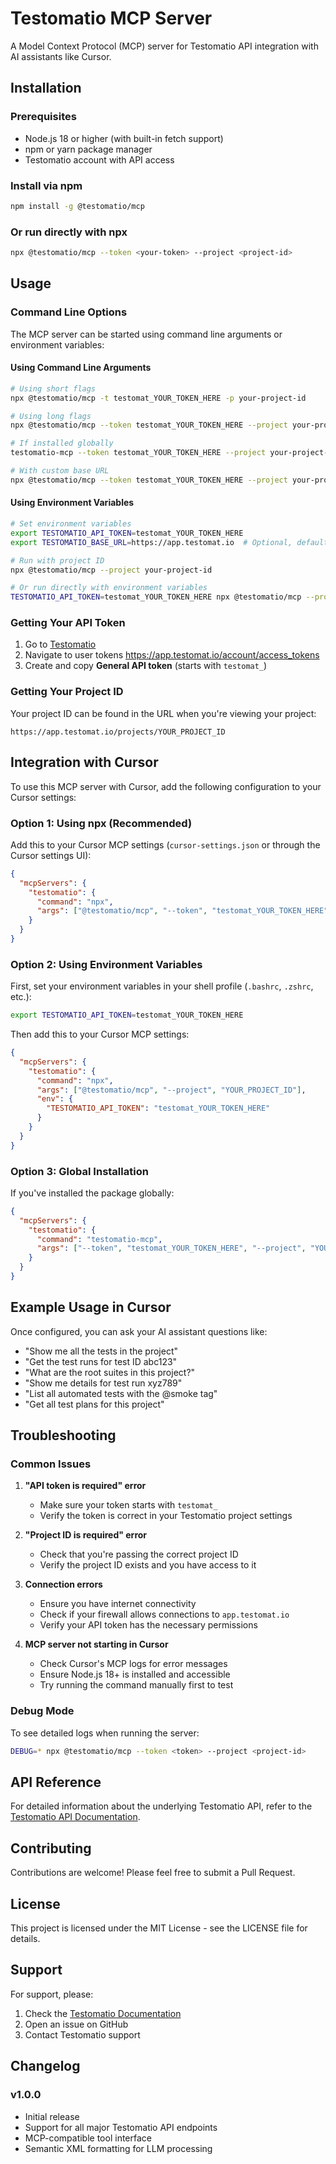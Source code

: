 # Testomatio MCP Server

A Model Context Protocol (MCP) server for Testomatio API integration with AI assistants like Cursor.

## Installation

### Prerequisites

- Node.js 18 or higher (with built-in fetch support)
- npm or yarn package manager
- Testomatio account with API access

### Install via npm

```bash
npm install -g @testomatio/mcp
```

### Or run directly with npx

```bash
npx @testomatio/mcp --token <your-token> --project <project-id>
```

## Usage

### Command Line Options

The MCP server can be started using command line arguments or environment variables:

#### Using Command Line Arguments

```bash
# Using short flags
npx @testomatio/mcp -t testomat_YOUR_TOKEN_HERE -p your-project-id

# Using long flags
npx @testomatio/mcp --token testomat_YOUR_TOKEN_HERE --project your-project-id

# If installed globally
testomatio-mcp --token testomat_YOUR_TOKEN_HERE --project your-project-id

# With custom base URL
npx @testomatio/mcp --token testomat_YOUR_TOKEN_HERE --project your-project-id --base-url https://your-instance.testomat.io
```

#### Using Environment Variables

```bash
# Set environment variables
export TESTOMATIO_API_TOKEN=testomat_YOUR_TOKEN_HERE
export TESTOMATIO_BASE_URL=https://app.testomat.io  # Optional, defaults to https://app.testomat.io

# Run with project ID
npx @testomatio/mcp --project your-project-id

# Or run directly with environment variables
TESTOMATIO_API_TOKEN=testomat_YOUR_TOKEN_HERE npx @testomatio/mcp --project your-project-id
```

### Getting Your API Token

1. Go to [Testomatio](https://app.testomat.io)
2. Navigate to user tokens https://app.testomat.io/account/access_tokens
3. Create and copy **General API token** (starts with `testomat_`)

### Getting Your Project ID

Your project ID can be found in the URL when you're viewing your project:
```
https://app.testomat.io/projects/YOUR_PROJECT_ID
```

## Integration with Cursor

To use this MCP server with Cursor, add the following configuration to your Cursor settings:

### Option 1: Using npx (Recommended)

Add this to your Cursor MCP settings (`cursor-settings.json` or through the Cursor settings UI):

```json
{
  "mcpServers": {
    "testomatio": {
      "command": "npx",
      "args": ["@testomatio/mcp", "--token", "testomat_YOUR_TOKEN_HERE", "--project", "YOUR_PROJECT_ID"]
    }
  }
}
```

### Option 2: Using Environment Variables

First, set your environment variables in your shell profile (`.bashrc`, `.zshrc`, etc.):

```bash
export TESTOMATIO_API_TOKEN=testomat_YOUR_TOKEN_HERE
```

Then add this to your Cursor MCP settings:

```json
{
  "mcpServers": {
    "testomatio": {
      "command": "npx",
      "args": ["@testomatio/mcp", "--project", "YOUR_PROJECT_ID"],
      "env": {
        "TESTOMATIO_API_TOKEN": "testomat_YOUR_TOKEN_HERE"
      }
    }
  }
}
```

### Option 3: Global Installation

If you've installed the package globally:

```json
{
  "mcpServers": {
    "testomatio": {
      "command": "testomatio-mcp",
      "args": ["--token", "testomat_YOUR_TOKEN_HERE", "--project", "YOUR_PROJECT_ID"]
    }
  }
}
```

## Example Usage in Cursor

Once configured, you can ask your AI assistant questions like:

- "Show me all the tests in the project"
- "Get the test runs for test ID abc123"
- "What are the root suites in this project?"
- "Show me details for test run xyz789"
- "List all automated tests with the @smoke tag"
- "Get all test plans for this project"

## Troubleshooting

### Common Issues

1. **"API token is required" error**
   - Make sure your token starts with `testomat_`
   - Verify the token is correct in your Testomatio project settings

2. **"Project ID is required" error**
   - Check that you're passing the correct project ID
   - Verify the project ID exists and you have access to it

3. **Connection errors**
   - Ensure you have internet connectivity
   - Check if your firewall allows connections to `app.testomat.io`
   - Verify your API token has the necessary permissions

4. **MCP server not starting in Cursor**
   - Check Cursor's MCP logs for error messages
   - Ensure Node.js 18+ is installed and accessible
   - Try running the command manually first to test

### Debug Mode

To see detailed logs when running the server:

```bash
DEBUG=* npx @testomatio/mcp --token <token> --project <project-id>
```

## API Reference

For detailed information about the underlying Testomatio API, refer to the [Testomatio API Documentation](https://app.testomat.io/docs/api/).

## Contributing

Contributions are welcome! Please feel free to submit a Pull Request.

## License

This project is licensed under the MIT License - see the LICENSE file for details.

## Support

For support, please:
1. Check the [Testomatio Documentation](https://docs.testomat.io)
2. Open an issue on GitHub
3. Contact Testomatio support

## Changelog

### v1.0.0
- Initial release
- Support for all major Testomatio API endpoints
- MCP-compatible tool interface
- Semantic XML formatting for LLM processing
